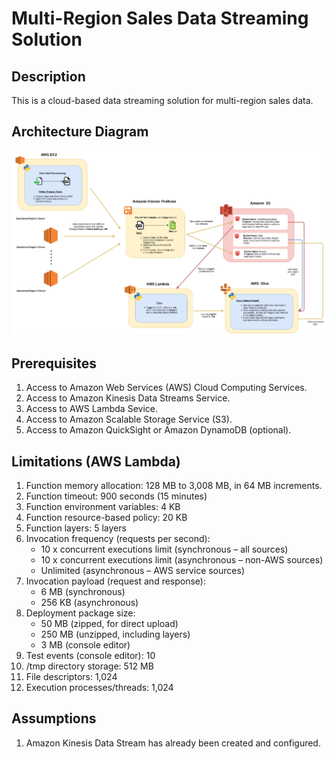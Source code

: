 # Multi-Region Sales Data Streaming Solution
## Description
This is a cloud-based data streaming solution for multi-region sales data.

## Architecture Diagram
![Image of Architecture design](https://github.com/lloydtawanda/RegionSalesDataStreaming/blob/master/SalesStreamingArchitecture.png?raw=true)

## Prerequisites
1. Access to Amazon Web Services (AWS) Cloud Computing Services.
2. Access to Amazon Kinesis Data Streams Service.
3. Access to AWS Lambda Sevice.
4. Access to Amazon Scalable Storage Service (S3).
5. Access to Amazon QuickSight or Amazon DynamoDB (optional).

## Limitations (AWS Lambda)
1. Function memory allocation: 128 MB to 3,008 MB, in 64 MB increments.
2. Function timeout: 900 seconds (15 minutes)
3. Function environment variables: 4 KB
4. Function resource-based policy: 20 KB
5. Function layers: 5 layers
6. Invocation frequency (requests per second):
   - 10 x concurrent executions limit (synchronous – all sources)
   - 10 x concurrent executions limit (asynchronous – non-AWS sources)
   - Unlimited (asynchronous – AWS service sources)
7. Invocation payload (request and response): 
   - 6 MB (synchronous)
   - 256 KB (asynchronous)
8. Deployment package size: 
   - 50 MB (zipped, for direct upload)
   - 250 MB (unzipped, including layers)
   - 3 MB (console editor)
9. Test events (console editor): 10
10. /tmp directory storage: 512 MB
11. File descriptors: 1,024
12. Execution processes/threads: 1,024

## Assumptions
1. Amazon Kinesis Data Stream has already been created and configured.

